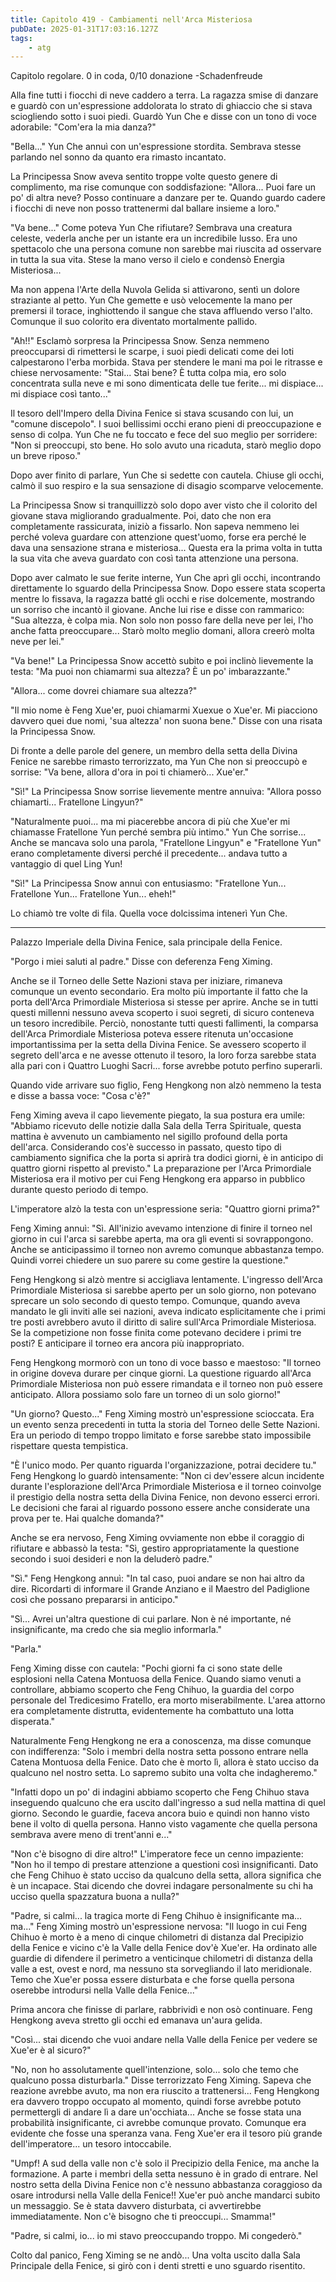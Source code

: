 ```yaml
---
title: Capitolo 419 - Cambiamenti nell'Arca Misteriosa
pubDate: 2025-01-31T17:03:16.127Z
tags:
    - atg
---
```



Capitolo regolare.
0 in coda, 0/10 donazione
-Schadenfreude


Alla fine tutti i fiocchi di neve caddero a terra. La ragazza smise di danzare e guardò con un'espressione addolorata lo strato di ghiaccio che si stava sciogliendo sotto i suoi piedi. Guardò Yun Che e disse con un tono di voce adorabile: "Com'era la mia danza?"


"Bella..." Yun Che annuì con un'espressione stordita. Sembrava stesse parlando nel sonno da quanto era rimasto incantato.


La Principessa Snow aveva sentito troppe volte questo genere di complimento, ma rise comunque con soddisfazione: "Allora... Puoi fare un po' di altra neve? Posso continuare a danzare per te. Quando guardo cadere i fiocchi di neve non posso trattenermi dal ballare insieme a loro."


"Va bene..." Come poteva Yun Che rifiutare? Sembrava una creatura celeste, vederla anche per un istante era un incredibile lusso. Era uno spettacolo che una persona comune non sarebbe mai riuscita ad osservare in tutta la sua vita. Stese la mano verso il cielo e condensò Energia Misteriosa...


Ma non appena l'Arte della Nuvola Gelida si attivarono, sentì un dolore straziante al petto. Yun Che gemette e usò velocemente la mano per premersi il torace, inghiottendo il sangue che stava affluendo verso l'alto. Comunque il suo colorito era diventato mortalmente pallido.


"Ah!!" Esclamò sorpresa la Principessa Snow. Senza nemmeno preoccuparsi di rimettersi le scarpe, i suoi piedi delicati come dei loti calpestarono l'erba morbida. Stava per stendere le mani ma poi le ritrasse e chiese nervosamente: "Stai... Stai bene? È tutta colpa mia, ero solo concentrata sulla neve e mi sono dimenticata delle tue ferite... mi dispiace... mi dispiace così tanto..."


Il tesoro dell'Impero della Divina Fenice si stava scusando con lui, un "comune discepolo". I suoi bellissimi occhi erano pieni di preoccupazione e senso di colpa. Yun Che ne fu toccato e fece del suo meglio per sorridere: "Non si preoccupi, sto bene. Ho solo avuto una ricaduta, starò meglio dopo un breve riposo."


Dopo aver finito di parlare, Yun Che si sedette con cautela. Chiuse gli occhi, calmò il suo respiro e la sua sensazione di disagio scomparve velocemente.


La Principessa Snow si tranquillizzò solo dopo aver visto che il colorito del giovane stava migliorando gradualmente. Poi, dato che non era completamente rassicurata, iniziò a fissarlo. Non sapeva nemmeno lei perché voleva guardare con attenzione quest'uomo, forse era perché le dava una sensazione strana e misteriosa... Questa era la prima volta in tutta la sua vita che aveva guardato con così tanta attenzione una persona.


Dopo aver calmato le sue ferite interne, Yun Che aprì gli occhi, incontrando direttamente lo sguardo della Principessa Snow. Dopo essere stata scoperta mentre lo fissava, la ragazza batté gli occhi e rise dolcemente, mostrando un sorriso che incantò il giovane. Anche lui rise e disse con rammarico: "Sua altezza, è colpa mia. Non solo non posso fare della neve per lei, l'ho anche fatta preoccupare... Starò molto meglio domani, allora creerò molta neve per lei."


"Va bene!" La Principessa Snow accettò subito e poi inclinò lievemente la testa: "Ma puoi non chiamarmi sua altezza? È un po' imbarazzante."


"Allora... come dovrei chiamare sua altezza?"


"Il mio nome è Feng Xue'er, puoi chiamarmi Xuexue o Xue'er. Mi piacciono davvero quei due nomi, 'sua altezza' non suona bene." Disse con una risata la Principessa Snow.


Di fronte a delle parole del genere, un membro della setta della Divina Fenice ne sarebbe rimasto terrorizzato, ma Yun Che non si preoccupò e sorrise: "Va bene, allora d'ora in poi ti chiamerò... Xue'er."


"Sì!" La Principessa Snow sorrise lievemente mentre annuiva: "Allora posso chiamarti... Fratellone Lingyun?"


"Naturalmente puoi... ma mi piacerebbe ancora di più che Xue'er mi chiamasse Fratellone Yun perché sembra più intimo." Yun Che sorrise... Anche se mancava solo una parola, "Fratellone Lingyun" e "Fratellone Yun" erano completamente diversi perché il precedente... andava tutto a vantaggio di quel Ling Yun!


"Sì!" La Principessa Snow annuì con entusiasmo: "Fratellone Yun... Fratellone Yun... Fratellone Yun... eheh!"


Lo chiamò tre volte di fila. Quella voce dolcissima intenerì Yun Che.


---


Palazzo Imperiale della Divina Fenice, sala principale della Fenice.


"Porgo i miei saluti al padre." Disse con deferenza Feng Ximing.


Anche se il Torneo delle Sette Nazioni stava per iniziare, rimaneva comunque un evento secondario.
Era molto più importante il fatto che la porta dell'Arca Primordiale Misteriosa si stesse per aprire.
Anche se in tutti questi millenni nessuno aveva scoperto i suoi segreti, di sicuro conteneva un tesoro incredibile. Perciò, nonostante tutti questi fallimenti, la comparsa dell'Arca Primordiale Misteriosa poteva essere ritenuta un'occasione importantissima per la setta della Divina Fenice. Se avessero scoperto il segreto dell'arca e ne avesse ottenuto il tesoro, la loro forza sarebbe stata alla pari con i Quattro Luoghi Sacri... forse avrebbe potuto perfino superarli.


Quando vide arrivare suo figlio, Feng Hengkong non alzò nemmeno la testa e disse a bassa voce: "Cosa c'è?"


Feng Ximing aveva il capo lievemente piegato, la sua postura era umile: "Abbiamo ricevuto delle notizie dalla Sala della Terra Spirituale, questa mattina è avvenuto un cambiamento nel sigillo profound della porta dell'arca. Considerando cos'è successo in passato, questo tipo di cambiamento significa che la porta si aprirà tra dodici giorni, è in anticipo di quattro giorni rispetto al previsto." La preparazione per l'Arca Primordiale Misteriosa era il motivo per cui Feng Hengkong era apparso in pubblico durante questo periodo di tempo.


L'imperatore alzò la testa con un'espressione seria: "Quattro giorni prima?"


Feng Ximing annuì: "Sì. All'inizio avevamo intenzione di finire il torneo nel giorno in cui l'arca si sarebbe aperta, ma ora gli eventi si sovrappongono. Anche se anticipassimo il torneo non avremo comunque abbastanza tempo. Quindi vorrei chiedere un suo parere su come gestire la questione."


Feng Hengkong si alzò mentre si accigliava lentamente. L'ingresso dell'Arca Primordiale Misteriosa si sarebbe aperto per un solo giorno, non potevano sprecare un solo secondo di questo tempo. Comunque, quando aveva mandato le gli inviti alle sei nazioni, aveva indicato esplicitamente che i primi tre posti avrebbero avuto il diritto di salire sull'Arca Primordiale Misteriosa. Se la competizione non fosse finita come potevano decidere i primi tre posti? E anticipare il torneo era ancora più inappropriato.


Feng Hengkong mormorò con un tono di voce basso e maestoso: "Il torneo in origine doveva durare per cinque giorni. La questione riguardo all'Arca Primordiale Misteriosa non può essere rimandata e il torneo non può essere anticipato. Allora possiamo solo fare un torneo di un solo giorno!"


"Un giorno? Questo..." Feng Ximing mostrò un'espressione scioccata. Era un evento senza precedenti in tutta la storia del Torneo delle Sette Nazioni. Era un periodo di tempo troppo limitato e forse sarebbe stato impossibile rispettare questa tempistica.


"È l'unico modo. Per quanto riguarda l'organizzazione, potrai decidere tu." Feng Hengkong lo guardò intensamente: "Non ci dev'essere alcun incidente durante l'esplorazione dell'Arca Primordiale Misteriosa e il torneo coinvolge il prestigio della nostra setta della Divina Fenice, non devono esserci errori. Le decisioni che farai al riguardo possono essere anche considerate una prova per te. Hai qualche domanda?"


Anche se era nervoso, Feng Ximing ovviamente non ebbe il coraggio di rifiutare e abbassò la testa: "Sì, gestiro appropriatamente la questione secondo i suoi desideri e non la deluderò padre."


"Sì." Feng Hengkong annuì: "In tal caso, puoi andare se non hai altro da dire. Ricordarti di informare il Grande Anziano e il Maestro del Padiglione così che possano prepararsi in anticipo."


"Sì... Avrei un'altra questione di cui parlare. Non è né importante, né insignificante, ma credo che sia meglio informarla."


"Parla."


Feng Ximing disse con cautela: "Pochi giorni fa ci sono state delle esplosioni nella Catena Montuosa della Fenice. Quando siamo venuti a controllare, abbiamo scoperto che Feng Chihuo, la guardia del corpo personale del Tredicesimo Fratello, era morto miserabilmente. L'area attorno era completamente distrutta, evidentemente ha combattuto una lotta disperata."


Naturalmente Feng Hengkong ne era a conoscenza, ma disse comunque con indifferenza: "Solo i membri della nostra setta possono entrare nella Catena Montuosa della Fenice. Dato che è morto lì, allora è stato ucciso da qualcuno nel nostro setta. Lo sapremo subito una volta che indagheremo."


"Infatti dopo un po' di indagini abbiamo scoperto che Feng Chihuo stava inseguendo qualcuno che era uscito dall'ingresso a sud nella mattina di quel giorno. Secondo le guardie, faceva ancora buio e quindi non hanno visto bene il volto di quella persona.
Hanno visto vagamente che quella persona sembrava avere meno di trent'anni e..."


"Non c'è bisogno di dire altro!" L'imperatore fece un cenno impaziente: "Non ho il tempo di prestare attenzione a questioni così insignificanti. Dato che Feng Chihuo è stato ucciso da qualcuno della setta, allora significa che è un incapace. Stai dicendo che dovrei indagare personalmente su chi ha ucciso quella spazzatura buona a nulla?"


"Padre, si calmi... la tragica morte di Feng Chihuo è insignificante ma... ma..."
Feng Ximing mostrò un'espressione nervosa: "Il luogo in cui Feng Chihuo è morto è a meno di cinque chilometri di distanza dal Precipizio della Fenice e vicino c'è la Valle della Fenice dov'è Xue'er. Ha ordinato alle guardie di difendere il perimetro a venticinque chilometri di distanza della valle a est, ovest e nord, ma nessuno sta sorvegliando il lato meridionale. Temo che Xue'er possa essere disturbata e che forse quella persona oserebbe introdursi nella Valle della Fenice..."


Prima ancora che finisse di parlare, rabbrividì e non osò continuare. Feng Hengkong aveva stretto gli occhi ed emanava un'aura gelida.


"Così... stai dicendo che vuoi andare nella Valle della Fenice per vedere se Xue'er è al sicuro?"


"No, non ho assolutamente quell'intenzione, solo... solo che temo che qualcuno possa disturbarla." Disse terrorizzato Feng Ximing. Sapeva che reazione avrebbe avuto, ma non era riuscito a trattenersi... Feng Hengkong era davvero troppo occupato al momento, quindi forse avrebbe potuto permettergli di andare lì a dare un'occhiata... Anche se fosse stata una probabilità insignificante, ci avrebbe comunque provato.
Comunque era evidente che fosse una speranza vana. Feng Xue'er era il tesoro più grande dell'imperatore... un tesoro intoccabile.


"Umpf! A sud della valle non c'è solo il Precipizio della Fenice, ma anche la formazione. A parte i membri della setta nessuno è in grado di entrare. Nel nostro setta della Divina Fenice non c'è nessuno abbastanza coraggioso da osare introdursi nella Valle della Fenice!!
Xue'er può anche mandarci subito un messaggio. Se è stata davvero disturbata, ci avvertirebbe immediatamente. Non c'è bisogno che ti preoccupi... Smamma!"


"Padre, si calmi, io... io mi stavo preoccupando troppo. Mi congederò."


Colto dal panico, Feng Ximing se ne andò... Una volta uscito dalla Sala Principale della Fenice, si girò con i denti stretti e uno sguardo risentito.
                                


                                



